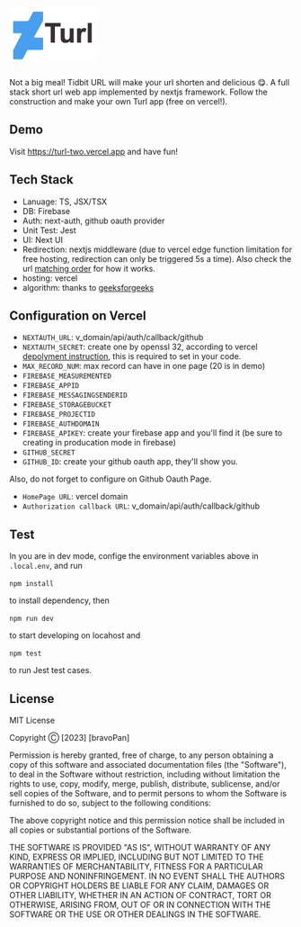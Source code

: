 # ![](./public/logo.png)
Not a big meal! Tidbit URL will make your url shorten and delicious 😋. A full stack short url web app implemented by nextjs framework. Follow the construction and make your own Turl app (free on vercel!).

## Demo
Visit https://turl-two.vercel.app and have fun!

## Tech Stack
- Lanuage: TS, JSX/TSX
- DB: Firebase
- Auth: next-auth, github oauth provider
- Unit Test: Jest
- UI: Next UI
- Redirection: nextjs middleware (due to vercel edge function limitation for free hosting, redirection can only be triggered 5s a time). Also check the url [matching order](https://nextjs.org/docs/advanced-features/middleware#matching-paths) for how it works.
- hosting: vercel
- algorithm: thanks to [geeksforgeeks](https://www.geeksforgeeks.org/how-to-design-a-tiny-url-or-url-shortener/)

## Configuration on Vercel
- `NEXTAUTH_URL`: v_domain/api/auth/callback/github
- `NEXTAUTH_SECRET`: create one by openssl 32, according to vercel [depolyment instruction](https://next-auth.js.org/configuration/options#secret), this is required to set in your code.
- `MAX_RECORD_NUM`: max record can have in one page (20 is in demo)
- `FIREBASE_MEASUREMENTED`
- `FIREBASE_APPID`
- `FIREBASE_MESSAGINGSENDERID`
- `FIREBASE_STORAGEBUCKET`
- `FIREBASE_PROJECTID`
- `FIREBASE_AUTHDOMAIN`
- `FIREBASE_APIKEY`: create your firebase app and you'll find it (be sure to creating in producation mode in firebase)
- `GITHUB_SECRET`
- `GITHUB_ID`: create your github oauth app, they'll show you.

Also, do not forget to configure on Github Oauth Page.
- `HomePage URL`: vercel domain
- `Authorization callback URL`: v_domain/api/auth/callback/github

## Test
In you are in dev mode, confige the environment variables above in `.local.env`, and run 

`
npm install
`

to install dependency, then

`
npm run dev
`

to start developing on locahost and 

`npm test`

to run Jest test cases.


## License

MIT License

Copyright Ⓒ [2023] [bravoPan]

Permission is hereby granted, free of charge, to any person obtaining a copy
of this software and associated documentation files (the "Software"), to deal
in the Software without restriction, including without limitation the rights
to use, copy, modify, merge, publish, distribute, sublicense, and/or sell
copies of the Software, and to permit persons to whom the Software is
furnished to do so, subject to the following conditions:

The above copyright notice and this permission notice shall be included in all
copies or substantial portions of the Software.

THE SOFTWARE IS PROVIDED "AS IS", WITHOUT WARRANTY OF ANY KIND, EXPRESS OR
IMPLIED, INCLUDING BUT NOT LIMITED TO THE WARRANTIES OF MERCHANTABILITY,
FITNESS FOR A PARTICULAR PURPOSE AND NONINFRINGEMENT. IN NO EVENT SHALL THE
AUTHORS OR COPYRIGHT HOLDERS BE LIABLE FOR ANY CLAIM, DAMAGES OR OTHER
LIABILITY, WHETHER IN AN ACTION OF CONTRACT, TORT OR OTHERWISE, ARISING FROM,
OUT OF OR IN CONNECTION WITH THE SOFTWARE OR THE USE OR OTHER DEALINGS IN THE
SOFTWARE.

